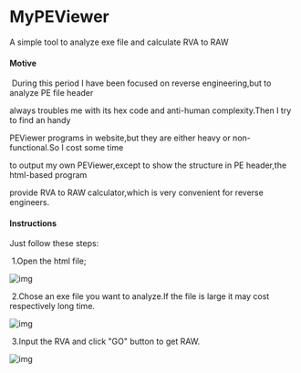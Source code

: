 # MyPEViewer
A simple tool to analyze exe file and calculate RVA to RAW

#### Motive

​	During this period I have been focused on reverse engineering,but to analyze PE file header 

always troubles me with its hex code and anti-human complexity.Then I try to find an handy 

PEViewer programs in website,but they are either heavy or non-functional.So I cost some time 

to output my own PEViewer,except to show the structure in PE header,the html-based program

provide RVA to RAW calculator,which is very convenient  for reverse engineers.

#### Instructions

Just follow these steps:

​	1.Open the html file;

![img](file:///C:\Users\Lenovo\AppData\Roaming\Tencent\Users\1063852476\QQ\WinTemp\RichOle\IIHU}VG5QQJ9[P@4U5M[%7K.png)

​	2.Chose an exe file you want to analyze.If the file is large it may cost respectively long time.

![img](file:///C:\Users\Lenovo\AppData\Roaming\Tencent\Users\1063852476\QQ\WinTemp\RichOle\YQN53(24~5}TUL63~F)7CI3.png)

​	3.Input the RVA and click "GO" button to get RAW.

![img](file:///C:\Users\Lenovo\AppData\Roaming\Tencent\Users\1063852476\QQ\WinTemp\RichOle\]J{`@]`NV59QCJI@ZMR$J_8.png)